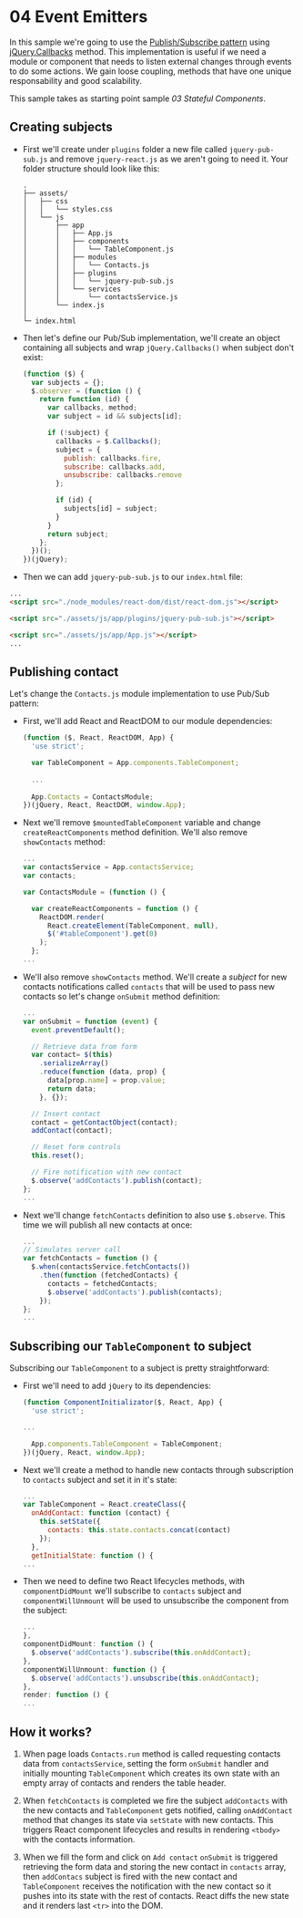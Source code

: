 # 04 Event Emitters

In this sample we're going to use the [Publish/Subscribe pattern](https://en.wikipedia.org/wiki/Publish%E2%80%93subscribe_pattern) using [jQuery.Callbacks](https://api.jquery.com/jQuery.Callbacks/) method. This implementation is useful if we need a module or component that needs to listen external changes through events to do some actions. We gain loose coupling, methods that have one unique responsability and good scalability.

This sample takes as starting point sample _03 Stateful Components_.

## Creating subjects

- First we'll create under `plugins` folder a new file called `jquery-pub-sub.js` and remove `jquery-react.js` as we aren't going to need it. Your folder structure should look like this:

  ```
  .
  ├── assets/
  │   ├── css
  │   │   └── styles.css
  │   └── js
  │       ├── app
  │       │   ├── App.js
  │       │   ├── components
  │       │   │   └── TableComponent.js
  │       │   ├── modules
  │       │   │   └── Contacts.js
  │       │   ├── plugins
  │       │   │   └── jquery-pub-sub.js
  │       │   └── services
  │       │       └── contactsService.js
  │       └── index.js
  │
  └─ index.html
  ```

- Then let's define our Pub/Sub implementation, we'll create an object containing all subjects and wrap `jQuery.Callbacks()` when subject don't exist:

  ```javascript
  (function ($) {
    var subjects = {};
    $.observer = (function () {
      return function (id) {
        var callbacks, method;
        var subject = id && subjects[id];

        if (!subject) {
          callbacks = $.Callbacks();
          subject = {
            publish: callbacks.fire,
            subscribe: callbacks.add,
            unsubscribe: callbacks.remove
          };

          if (id) {
            subjects[id] = subject;
          }
        }
        return subject;
      };
    })();
  })(jQuery);
  ```

- Then we can add `jquery-pub-sub.js` to our `index.html` file:

```html
...
<script src="./node_modules/react-dom/dist/react-dom.js"></script>

<script src="./assets/js/app/plugins/jquery-pub-sub.js"></script>

<script src="./assets/js/app/App.js"></script>
...
```

## Publishing contact

Let's change the `Contacts.js` module implementation to use Pub/Sub pattern:

- First, we'll add React and ReactDOM to our module dependencies:

  ```javascript
  (function ($, React, ReactDOM, App) {
    'use strict';

    var TableComponent = App.components.TableComponent;
    
    ...
    
    App.Contacts = ContactsModule;
  })(jQuery, React, ReactDOM, window.App);
  ```

- Next we'll remove `$mountedTableComponent` variable and change `createReactComponents` method definition. We'll also remove `showContacts` method:

  ```javascript
  ...
  var contactsService = App.contactsService;
  var contacts;

  var ContactsModule = (function () {

    var createReactComponents = function () {
      ReactDOM.render(
        React.createElement(TableComponent, null),
        $('#tableComponent').get(0)
      );
    };
  ...
  ```

- We'll also remove `showContacts` method. We'll create a _subject_ for new contacts notifications called `contacts` that will be used to pass new contacts so let's change `onSubmit` method definition:

  ```javascript
  ...
  var onSubmit = function (event) {
    event.preventDefault();

    // Retrieve data from form
    var contact= $(this)
      .serializeArray()
      .reduce(function (data, prop) {
        data[prop.name] = prop.value;
        return data;
      }, {});

    // Insert contact
    contact = getContactObject(contact);
    addContact(contact);

    // Reset form controls
    this.reset();

    // Fire notification with new contact
    $.observe('addContacts').publish(contact);
  };
  ...
  ```

- Next we'll change `fetchContacts` definition to also use `$.observe`. This time we will publish all new contacts at once:

  ```javascript
  ...
  // Simulates server call
  var fetchContacts = function () {
    $.when(contactsService.fetchContacts())
      .then(function (fetchedContacts) {
        contacts = fetchedContacts;
        $.observe('addContacts').publish(contacts);
      });
  };
  ...
  ```

## Subscribing our `TableComponent` to subject

Subscribing our `TableComponent` to a subject is pretty straightforward:

- First we'll need to add `jQuery` to its dependencies:

  ```javascript
  (function ComponentInitializator($, React, App) {
    'use strict';

  ...

    App.components.TableComponent = TableComponent;
  })(jQuery, React, window.App);
  ```

- Next we'll create a method to handle new contacts through subscription to `contacts` subject and set it in it's state:

  ```javascript
  ...
  var TableComponent = React.createClass({
    onAddContact: function (contact) {
      this.setState({
        contacts: this.state.contacts.concat(contact)
      });
    },
    getInitialState: function () {
  ...
  ```

- Then we need to define two React lifecycles methods, with `componentDidMount` we'll subscribe to `contacts` subject and `componentWillUnmount` will be used to unsubscribe the component from the subject:

  ```javascript
  ...
  },
  componentDidMount: function () {
    $.observe('addContacts').subscribe(this.onAddContact);
  },
  componentWillUnmount: function () {
    $.observe('addContacts').unsubscribe(this.onAddContact);
  },
  render: function () {
  ...
  ```

## How it works?

1. When page loads `Contacts.run` method is called requesting contacts data from `contactsService`, setting the form `onSubmit` handler and initially mounting `TableComponent` which creates its own state with an empty array of contacts and renders the table header.

2. When `fetchContacts` is completed we fire the subject `addContacts`  with the new contacts and `TableComponent` gets notified, calling `onAddContact` method that changes its state via `setState` with new contacts. This triggers React component lifecycles and results in rendering `<tbody>` with the contacts information.

3. When we fill the form and click on `Add contact` `onSubmit` is triggered retrieving the form data and storing the new contact in `contacts` array, then `addContacs` subject is fired with the new contact and `TableComponent` receives the notification with the new contact so it pushes into its state with the rest of contacts. React diffs the new state and it renders last `<tr>` into the DOM.

